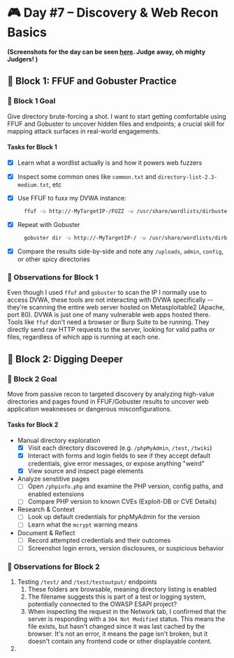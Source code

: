 # 🎮 Day #7 – Discovery & Web Recon Basics

**(Screenshots for the day can be seen [here](../Screenshots/Day6.md). Judge away, oh mighty Judgers! )**

## 🧱 Block 1: FFUF and Gobuster Practice

### 🎯 Block 1 Goal

Give directory brute-forcing a shot. I want to start getting comfortable using FFUF and Gobuster to uncover hidden files and endpoints; a crucial skill for mapping attack surfaces in real-world engagements.

#### Tasks for Block 1

- [x] Learn what a wordlist actually is and how it powers web fuzzers
- [x] Inspect some common ones like `common.txt` and `directory-list-2.3-medium.txt`, etc
- [x] Use FFUF to fuxx my DVWA instance:
  
  ```bash
    ffuf -u http://-MyTargetIP-/FUZZ -w /usr/share/wordlists/dirbuster/directory-list-2.3-medium.txt
  ```

- [x] Repeat with Gobuster

  ```bash
    gobuster dir -u http://-MyTargetIP-/ -w /usr/share/wordlists/dirbuster/directory-list-2.3-medium.txt
  ```

- [x] Compare the results side-by-side and note any `/uploads`, `admin`, `config`, or other spicy directories

### 🧠 Observations for Block 1

Even though I used `ffuf` and `gobuster` to scan the IP I normally use to access DVWA, these tools are not interacting with DVWA specifically -- they're scanning the entire web server hosted on Metasploitable2 (Apache, port 80). DVWA is just one of many vulnerable web apps hosted there. Tools like `ffuf` don't need a browser or Burp Suite to be running. They directly send raw HTTP requests to the server, looking for valid paths or files, regardless of which app is running at each one.

## 🧱 Block 2: Digging Deeper

### 🎯 Block 2 Goal

Move from passive recon to targeted discovery by analyzing high-value directories and pages found in FFUF/Gobuster results to uncover web application weaknesses or dangerous misconfigurations.

#### Tasks for Block 2

- Manual directory exploration
  - [x] Visit each directory discovered (e.g. `/phpMyAdmin`, `/test`, `/twiki`)
  - [x] Interact with forms and login fields to see if they accept default credentials, give error messages, or expose anything "weird"
  - [x] View source and inspect page elements
- Analyze senstitive pages
  - [ ] Open `/phpinfo.php` and examine the PHP version, config paths, and enabled extensions
  - [ ] Compare PHP version to known CVEs (Exploit-DB or CVE Details)
- Research & Context
  - [ ] Look up default credentials for phpMyAdmin for the version
  - [ ] Learn what the `mcrypt` warning means
- Document & Reflect
  - [ ] Record attempted credentials and their outcomes
  - [ ] Screenshot login errors, version disclosures, or suspicious behavior
  
### 🧠 Observations for Block 2

1. Testing `/test/` and `/test/testoutput/` endpoints
   1. These folders are browsable, meaning directory listing is enabled
   2. The filename suggests this is part of a test or logging system, potentially connected to the OWASP ESAPI project?
   3. When inspecting the request in the Network tab, I confirmed that the server is responding with a `304 Not Modified` status. This means the file exists, but hasn't changed since it was last cached by the browser. It's not an error, it means the page isn't broken, but it doesn't contain any frontend code or other displayable content.
2. 